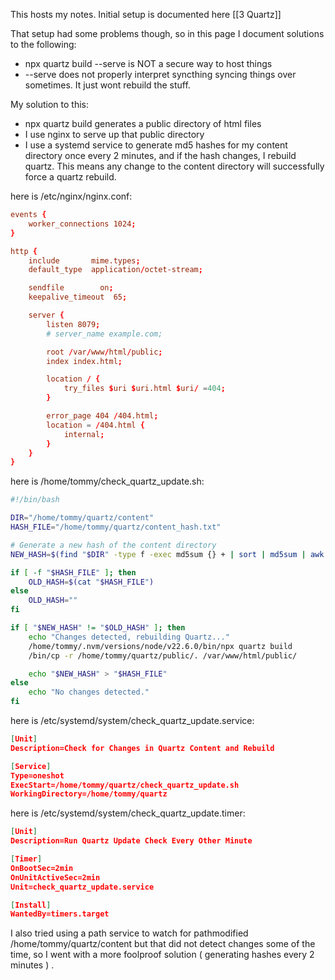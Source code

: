 This hosts my notes. Initial setup is documented here [[3 Quartz]]

That setup had some problems though, so in this page I document solutions to the following:
* npx quartz build --serve is NOT a secure way to host things 
* --serve does not properly interpret syncthing syncing things over sometimes. It just wont rebuild the stuff.

My solution to this:
* npx quartz build generates a public directory of html files 
* I use nginx to serve up that public directory 
* I use a systemd service to generate md5 hashes for my content directory once every 2 minutes, and if the hash changes, I rebuild quartz. This means any change to the content directory will successfully force a quartz rebuild. 

here is /etc/nginx/nginx.conf:

```nginx.conf
events {
    worker_connections 1024;
}

http {
    include       mime.types;
    default_type  application/octet-stream;

    sendfile        on;
    keepalive_timeout  65;

    server {
        listen 8079;
        # server_name example.com;

        root /var/www/html/public;
        index index.html;

        location / {
            try_files $uri $uri.html $uri/ =404;
        }

        error_page 404 /404.html;
        location = /404.html {
            internal;
        }
    }
}

```

here is /home/tommy/check_quartz_update.sh:
```sh
#!/bin/bash

DIR="/home/tommy/quartz/content"
HASH_FILE="/home/tommy/quartz/content_hash.txt"

# Generate a new hash of the content directory  
NEW_HASH=$(find "$DIR" -type f -exec md5sum {} + | sort | md5sum | awk '{ print $1 }')

if [ -f "$HASH_FILE" ]; then  
    OLD_HASH=$(cat "$HASH_FILE")
else  
    OLD_HASH=""
fi

if [ "$NEW_HASH" != "$OLD_HASH" ]; then  
    echo "Changes detected, rebuilding Quartz..."
    /home/tommy/.nvm/versions/node/v22.6.0/bin/npx quartz build  
    /bin/cp -r /home/tommy/quartz/public/. /var/www/html/public/

    echo "$NEW_HASH" > "$HASH_FILE"
else  
    echo "No changes detected."
fi

```

here is /etc/systemd/system/check_quartz_update.service:
```json
[Unit]
Description=Check for Changes in Quartz Content and Rebuild

[Service]
Type=oneshot  
ExecStart=/home/tommy/quartz/check_quartz_update.sh
WorkingDirectory=/home/tommy/quartz
```

here is /etc/systemd/system/check_quartz_update.timer:
```json
[Unit]
Description=Run Quartz Update Check Every Other Minute

[Timer]
OnBootSec=2min  
OnUnitActiveSec=2min  
Unit=check_quartz_update.service

[Install]
WantedBy=timers.target
```

I also tried using a path service to watch for pathmodified /home/tommy/quartz/content but that did not detect changes some of the time, so I went with a more foolproof solution ( generating hashes every 2 minutes ) . 